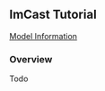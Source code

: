 ## ImCast Tutorial

<a href="/model-info/#imcast-model" class="btn btn--primary">Model Information</a>

### Overview
Todo